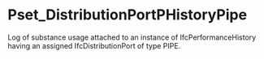 # Pset_DistributionPortPHistoryPipe

Log of substance usage attached to an instance of IfcPerformanceHistory having an assigned IfcDistributionPort of type PIPE.
<!-- end of short definition -->


